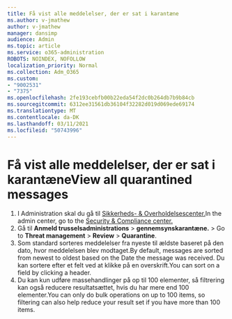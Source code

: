 ```yaml
---
title: Få vist alle meddelelser, der er sat i karantæne
ms.author: v-jmathew
author: v-jmathew
manager: dansimp
audience: Admin
ms.topic: article
ms.service: o365-administration
ROBOTS: NOINDEX, NOFOLLOW
localization_priority: Normal
ms.collection: Adm_O365
ms.custom:
- "9002531"
- "7375"
ms.openlocfilehash: 2fe193cebfb00b22eda54f2dc0b264db7b9b84cb
ms.sourcegitcommit: 6312ee31561db36104f32282d019d069ede69174
ms.translationtype: MT
ms.contentlocale: da-DK
ms.lasthandoff: 03/11/2021
ms.locfileid: "50743996"
---
```

# <a name="view-all-quarantined-messages"></a><span data-ttu-id="4212e-102">Få vist alle meddelelser, der er sat i karantæne</span><span class="sxs-lookup"><span data-stu-id="4212e-102">View all quarantined messages</span></span>

1. <span data-ttu-id="4212e-103">I Administration skal du gå til [Sikkerheds- & Overholdelsescenter.](https://go.microsoft.com/fwlink/p/?linkid=2077143)</span><span class="sxs-lookup"><span data-stu-id="4212e-103">In the admin center, go to the [Security & Compliance center.](https://go.microsoft.com/fwlink/p/?linkid=2077143)</span></span>
2. <span data-ttu-id="4212e-104">Gå til **Anmeld trusselsadministrations**  >  **gennemsynskarantæne.**  >  </span><span class="sxs-lookup"><span data-stu-id="4212e-104">Go to **Threat management** > **Review** > **Quarantine**.</span></span>
3. <span data-ttu-id="4212e-105">Som standard sorteres meddelelser fra nyeste til ældste baseret på den dato, hvor meddelelsen blev modtaget.</span><span class="sxs-lookup"><span data-stu-id="4212e-105">By default, messages are sorted from newest to oldest based on the Date the message was received.</span></span> <span data-ttu-id="4212e-106">Du kan sortere efter et felt ved at klikke på en overskrift.</span><span class="sxs-lookup"><span data-stu-id="4212e-106">You can sort on a field by clicking a header.</span></span>
4. <span data-ttu-id="4212e-107">Du kan kun udføre massehandlinger på op til 100 elementer, så filtrering kan også reducere resultatsættet, hvis du har mere end 100 elementer.</span><span class="sxs-lookup"><span data-stu-id="4212e-107">You can only do bulk operations on up to 100 items, so filtering can also help reduce your result set if you have more than 100 items.</span></span>
